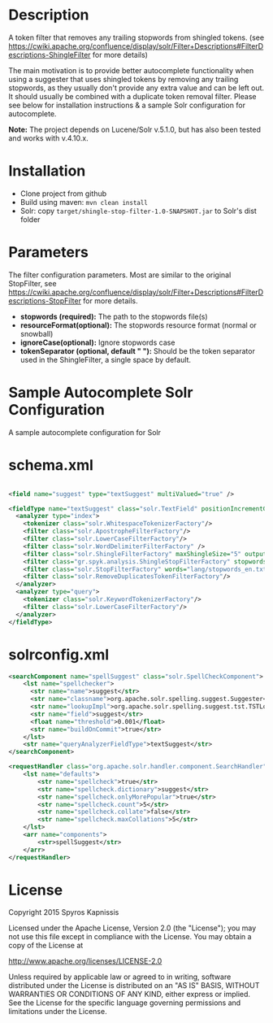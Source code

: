 # Description

A token filter that removes any trailing stopwords from shingled tokens. (see https://cwiki.apache.org/confluence/display/solr/Filter+Descriptions#FilterDescriptions-ShingleFilter for more details)

The main motivation is to provide better autocomplete functionality when using a suggester that uses shingled tokens by removing any trailing stopwords, as they usually don't provide any extra value and can be left out. It should usually be combined with a duplicate token removal filter. Please see below for installation instructions & a sample Solr configuration for autocomplete.

**Note:** The project depends on Lucene/Solr v.5.1.0, but has also been tested and works with v.4.10.x.

# Installation

- Clone project from github
- Build using maven: `mvn clean install`
- Solr: copy `target/shingle-stop-filter-1.0-SNAPSHOT.jar` to Solr's dist folder

# Parameters

The filter configuration parameters. Most are similar to the original StopFilter, see https://cwiki.apache.org/confluence/display/solr/Filter+Descriptions#FilterDescriptions-StopFilter for more details.
- **stopwords (required):** The path to the stopwords file(s)
- **resourceFormat(optional):** The stopwords resource format (normal or snowball)
- **ignoreCase(optional):** Ignore stopwords case
- **tokenSeparator (optional, default " "):** Should be the token separator used in the ShingleFilter, a single space by default.

# Sample Autocomplete Solr Configuration
A sample autocomplete configuration for Solr

# schema.xml

```xml

<field name="suggest" type="textSuggest" multiValued="true" />

<fieldType name="textSuggest" class="solr.TextField" positionIncrementGap="100" >
  <analyzer type="index">
    <tokenizer class="solr.WhitespaceTokenizerFactory"/>
    <filter class="solr.ApostropheFilterFactory"/>
    <filter class="solr.LowerCaseFilterFactory"/>
    <filter class="solr.WordDelimiterFilterFactory" />
    <filter class="solr.ShingleFilterFactory" maxShingleSize="5" outputUnigrams="true" />
    <filter class="gr.spyk.analysis.ShingleStopFilterFactory" stopwords="lang/stopwords_ff.txt" tokenSeparator=" " />
    <filter class="solr.StopFilterFactory" words="lang/stopwords_en.txt" ignoreCase="true" />
    <filter class="solr.RemoveDuplicatesTokenFilterFactory"/>
  </analyzer>
  <analyzer type="query">
    <tokenizer class="solr.KeywordTokenizerFactory"/>
    <filter class="solr.LowerCaseFilterFactory"/>
  </analyzer>
</fieldType>
```

# solrconfig.xml

```xml
<searchComponent name="spellSuggest" class="solr.SpellCheckComponent">
    <lst name="spellchecker">
      <str name="name">suggest</str>
      <str name="classname">org.apache.solr.spelling.suggest.Suggester</str>
      <str name="lookupImpl">org.apache.solr.spelling.suggest.tst.TSTLookup</str>
      <str name="field">suggest</str>
      <float name="threshold">0.001</float>
      <str name="buildOnCommit">true</str>
    </lst>
    <str name="queryAnalyzerFieldType">textSuggest</str>
</searchComponent>

<requestHandler class="org.apache.solr.handler.component.SearchHandler" name="/spellSuggest">
    <lst name="defaults">
        <str name="spellcheck">true</str>
        <str name="spellcheck.dictionary">suggest</str>
        <str name="spellcheck.onlyMorePopular">true</str>
        <str name="spellcheck.count">5</str>
        <str name="spellcheck.collate">false</str>
        <str name="spellcheck.maxCollations">5</str>
    </lst>
    <arr name="components">
        <str>spellSuggest</str>
    </arr>
</requestHandler>
```

# License

Copyright 2015 Spyros Kapnissis

Licensed under the Apache License, Version 2.0 (the "License");
you may not use this file except in compliance with the License.
You may obtain a copy of the License at

   http://www.apache.org/licenses/LICENSE-2.0

Unless required by applicable law or agreed to in writing, software
distributed under the License is distributed on an "AS IS" BASIS,
WITHOUT WARRANTIES OR CONDITIONS OF ANY KIND, either express or implied.
See the License for the specific language governing permissions and
limitations under the License.


